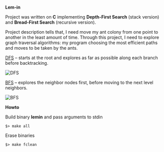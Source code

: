 
**Lem-in**

Project was written on **C** implementing **Depth-First Search** (stack version) and **Bread-First Search** (recursive version).

Project description tells that, I need move my ant colony from one point to another in the least amount of time. Through this project, I need to explore graph traversal algorithms: my program choosing the most efficient paths and moves to be taken by the ants.

[DFS](https://en.wikipedia.org/wiki/Depth-first_search) – starts at the root and explores as far as possible along each branch before backtracking.

![DFS](https://upload.wikimedia.org/wikipedia/commons/thumb/1/1f/Depth-first-tree.svg/600px-Depth-first-tree.svg.png)


[BFS](https://en.wikipedia.org/wiki/Breadth-first_search) – explores the neighbor nodes first, before moving to the next level neighbors.

![BFS](https://upload.wikimedia.org/wikipedia/commons/thumb/3/33/Breadth-first-tree.svg/600px-Breadth-first-tree.svg.png)

**Howto**

Build binary **lemin** and pass arguments to stdin
		
   	$> make all

Erase binaries
		
   	$> make fclean